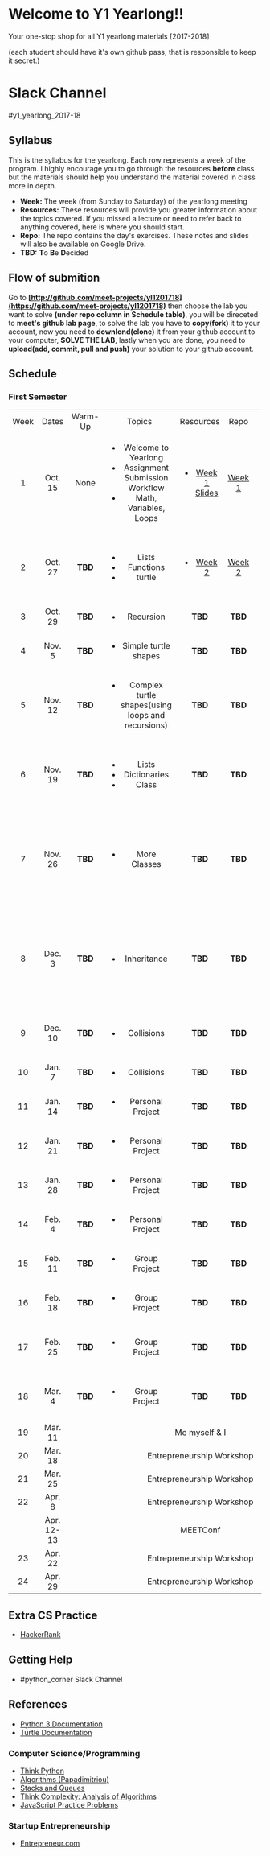 # Welcome to Y1 Yearlong!! 
Your one-stop shop for all Y1 yearlong materials [2017-2018]

(each student should have it's own github pass, that is responsible to keep it secret.)

# Slack Channel
 #y1_yearlong_2017-18

## Syllabus

This is the syllabus for the yearlong.  Each row represents a week of the program.  I highly encourage you to go through the resources <b>before</b> class but the materials should help you understand the material covered in class more in depth.  

* **Week:** The week (from Sunday to Saturday) of the yearlong meeting
* **Resources:** These resources will provide you greater information about the topics covered.  If you missed a lecture or need to refer back to anything covered, here is where you should start. 
* **Repo:** The repo contains the day's exercises.  These notes and slides will also be available on Google Drive.
* **TBD:** **T**o **B**e **D**ecided


## Flow of submition
Go to **[http://github.com/meet-projects/yl1201718](https://github.com/meet-projects/yl1201718)** then choose the lab you want to solve **(under repo column in Schedule table)**, you will be direceted to **meet's github lab page**, to solve the lab you have to **copy(fork)** it to your account, now you need to **downlond(clone)** it from your github account to your computer, **SOLVE THE LAB**, lastly when you are done, you need to **upload(add, commit, pull and push)** your solution to your github account.

## Schedule 
### First Semester 
<table style="text-align:center;">
<tr>
    <td>Week </td>
    <td> Dates </td>
    <td> Warm-Up </td>
    <td> Topics </td>
    <td> Resources </td>
    <td> Repo </td>
    <td> DU </td></td>
</tr>
<tr>
    <td> 1 </td>
    <td> Oct. 15 </td>
    <td> None </td>
    <td>
        <ul>
            <li> Welcome to Yearlong </li>
            <li> Assignment Submission Workflow</li>
            <li>Math, Variables, Loops</li>
        </ul>
    </td>
    <td>
        <ul>
            <li><a target="_blank" href="https://docs.google.com/presentation/d/1soYMSL6mR1kiBB-K7oUxyIsPe1Axswo413Tn3qlXsUg/edit#slide=id.ge2ffea06c_0_0">Week 1 Slides</a></li>
        </ul>
    </td>
    <td> <a target="_blank" href="https://docs.google.com/document/d/1VuUZ8kIc1SFBtPEpoiG-neMffNnYY1w8FboenWvwFGk">Week 1</a></td>
    </td>
    <td></td>
</tr>
<tr>
    <td> 2 </td>
    <td> Oct. 27 </td>
    <td> <b>TBD</b> </td>
    <td>
        <ul>
            <li>Lists </li>
            <li>Functions </li>
            <li>turtle</li>
        </ul>
    </td>
    <td>
        <ul>
            <li><a target="_blank" href="https://docs.google.com/presentation/d/1DomZW6nUT1E_clMF6RuUvUXVw6odGGzj_UWjvJ1HGwo">Week 2</a></li>
        </ul>
    </td>
    <td> <a target="_blank" href="https://docs.google.com/document/d/1HYV90LshD4oafhQ5cVmP7h_0l8hMphDgpNSmC-W9WUM/edit">Week 2 </a></td>
    <td>
        <ul>
            <li>DU - wise speech (kind hearted, truthful, helpful and timely). </li>
        </ul>
    </td>
</tr>
<tr>
    <td> 3 </td>
    <td> Oct. 29 </td>
    <td> <b>TBD</b> </td>
    <td>
        <ul>
            <li>Recursion</li>
        </ul>
    </td>
    <td> <b>TBD</b> </td>
    <td> <b>TBD</b> </td>
    <td>
        <ul>
            <li>DU - 1:1 (X2)</li>
        </ul>
    </td>
</tr>
<tr>
    <td> 4 </td>
    <td> Nov. 5 </td>
    <td> <b>TBD</b> </td>
    <td>
        <ul>
            <li>Simple turtle shapes</li>
        </ul>
    </td>
    <td> <b>TBD</b> </td>
    <td> <b>TBD</b> </td>
    <td>
        <ul>
            <li>DU - 1:1 (X2)</li>
        </ul>
    </td>
</tr>
<tr>
    <td> 5 </td>
    <td> Nov. 12 </td>
    <td> <b>TBD</b> </td>
    <td>
        <ul>
            <li>Complex turtle shapes(using loops and recursions)</li>
        </ul>
    </td>
    <td> <b>TBD</b> </td>
    <td> <b>TBD</b> </td>
    <td>
        <ul>
            <li>DU - 1 h - empathy </li>
        </ul>
    </td>
</tr>
<tr>
    <td> 6 </td>
    <td> Nov. 19 </td>
    <td> <b>TBD</b> </td>
    <td>
        <ul>
            <li> Lists </li>
            <li> Dictionaries </li>
            <li> Class </li>
        </ul>
    </td>
    <td> <b>TBD</b> </td>
    <td> <b>TBD</b> </td>
    <td>
        <ul>
            <li>present the non-dual transformation of conflicts model</li>
        </ul>
    </td>
</tr>
<tr>
    <td> 7 </td>
    <td> Nov. 26 </td>
    <td> <b>TBD</b> </td>
    <td>
        <ul>
            <li> More Classes </li>
        </ul>
    </td>
    <td> <b>TBD</b> </td>
    <td> <b>TBD</b> </td>
    <td>
        <ul>
            <li>bringing examples they found for the non-dual transformation of conflicts model (related to the news)</li>
        </ul>
    </td>
</tr>
<tr>
    <td> 8 </td>
    <td> Dec. 3 </td>
    <td> <b>TBD</b> </td>
    <td>
        <ul>
            <li> Inheritance </li>
        </ul>
    </td>
    <td> <b>TBD</b> </td>
    <td> <b>TBD</b> </td>
    <td>
        <ul>
            <li>bringing examples they found for the non-dual transformation of conflicts model (related to the news)</li>
        </ul>
    </td>
</tr>
<tr>
    <td> 9 </td>
    <td> Dec. 10 </td>
    <td> <b>TBD</b> </td>
    <td>
        <ul>
            <li> Collisions </li>
        </ul>
    </td>
    <td> <b>TBD</b> </td>
    <td> <b>TBD</b> </td>
    <td>
        <ul>
            <li>DU - 1 h - means of communication </li>
        </ul>
    </td>
</tr>
<tr>
    <td> 10 </td>
    <td> Jan. 7 </td>
    <td> <b>TBD</b> </td>
    <td>
        <ul>
            <li> Collisions </li>
        </ul>
    </td>
    <td> <b>TBD</b> </td>
    <td> <b>TBD</b> </td>
    <td></td>
</tr>
<tr>
    <td> 11 </td>
    <td> Jan. 14 </td>
    <td> <b>TBD</b> </td>
    <td>
        <ul>
            <li> Personal Project </li>
        </ul>
    </td>
    <td> <b>TBD</b> </td>
    <td> <b>TBD</b> </td>
    <td>
        <ul>
            <li>DU - Home picture</li>
        </ul>
    </td>
</tr>
<tr>
    <td> 12 </td>
    <td> Jan. 21 </td>
    <td> <b>TBD</b> </td>
    <td>
        <ul>
            <li> Personal Project </li>
        </ul>
    </td>
    <td> <b>TBD</b> </td>
    <td> <b>TBD</b> </td>
    <td>
        <ul>
            <li>DU - Home picture</li>
        </ul>
    </td>
</tr>
<tr>
    <td> 13 </td>
    <td> Jan. 28 </td>
    <td> <b>TBD</b> </td>
    <td>
        <ul>
            <li> Personal Project </li>
        </ul>
    </td>
    <td> <b>TBD</b> </td>
    <td> <b>TBD</b> </td>
    <td></td>
</tr>
<tr>
    <td> 14 </td>
    <td> Feb. 4 </td>
    <td> <b>TBD</b> </td>
    <td>
        <ul>
            <li> Personal Project </li>
        </ul>
    </td>
    <td> <b>TBD</b> </td>
    <td> <b>TBD</b> </td>
    <td>
        <ul>
            <li>DU - 1 h - identity </li>
        </ul>
    </td>
</tr>
<tr>
    <td> 15 </td>
    <td> Feb. 11 </td>
    <td> <b>TBD</b> </td>
    <td>
        <ul>
            <li> Group Project </li>
        </ul>
    </td>
    <td> <b>TBD</b> </td>
    <td> <b>TBD</b> </td>
    <td>
        <ul>
            <li>1 : 1 talks - link to identity</li>
        </ul>
    </td>
</tr>
<tr>
    <td> 16 </td>
    <td> Feb. 18 </td>
    <td> <b>TBD</b> </td>
    <td>
        <ul>
            <li> Group Project </li>
        </ul>
    </td>
    <td> <b>TBD</b> </td>
    <td> <b>TBD</b> </td>
    <td>
        <ul>
            <li>1 : 1 talks - link to identity </li>
        </ul>
    </td>
</tr>
<tr>
    <td> 17 </td>
    <td> Feb. 25 </td>
    <td> <b>TBD</b> </td>
    <td>
        <ul>
            <li> Group Project </li>
        </ul>
    </td>
    <td> <b>TBD</b> </td>
    <td> <b>TBD</b> </td>
    <td>
        <ul>
            <li>DU - prep for me myself and I</li>
        </ul>
    </td>
</tr>
<tr>
    <td> 18 </td>
    <td> Mar. 4 </td>
    <td> <b>TBD</b> </td>
    <td>
        <ul>
            <li> Group Project </li>
        </ul>
    </td>
    <td> <b>TBD</b> </td>
    <td> <b>TBD</b> </td>
    <td>
        <ul>
            <li>DU - prep for me myself and I</li>
        </ul>
    </td>
</tr>
<tr>
    <td> 19 </td>
    <td> Mar. 11 </td>
    <td COLSPAN=5> Me myself & I </td>
</tr>
<tr>
    <td> 20 </td>
    <td> Mar. 18 </td>
    <td colspan=5> Entrepreneurship Workshop </td>
</tr>
<tr>
    <td> 21 </td>
    <td> Mar. 25 </td>
    <td colspan=5> Entrepreneurship Workshop </td>
</tr>
<tr>
    <td> 22 </td>
    <td> Apr. 8 </td>
    <td colspan=5> Entrepreneurship Workshop </td>
</tr>
<tr>
    <td></td>
    <td>Apr. 12-13</td>
    <td colspan=5>MEETConf</td>
</tr>
<tr>
    <td> 23 </td>
    <td> Apr. 22 </td>
    <td colspan=5> Entrepreneurship Workshop </td>
</tr>
<tr>
    <td> 24 </td>
    <td> Apr. 29 </td>
    <td colspan=5> Entrepreneurship Workshop </td>
</tr>
<table>
    


## Extra CS Practice
* [HackerRank](http://www.hackerrank.com)

## Getting Help
* #python_corner Slack Channel


## References
* [Python 3 Documentation](https://docs.python.org/3/)
* [Turtle Documentation](https://docs.python.org/3.0/library/turtle.html)


### Computer Science/Programming

* [Think Python](http://www.greenteapress.com/thinkpython/thinkpython.html)
* [Algorithms (Papadimitriou)](http://www.cs.berkeley.edu/~vazirani/algorithms)
* [Stacks and Queues](https://github.com/zipfian/graph-datastructures/tree/master/lecture/stacks_and_queues.md)
* [Think Complexity: Analysis of Algorithms](http://www.greenteapress.com/compmod/html/thinkcomplexity004.html)
* [JavaScript Practice Problems](http://www.w3resource.com/javascript-exercises/)

### Startup Entrepreneurship
* [Entrepreneur.com](https://www.entrepreneur.com/)


 
